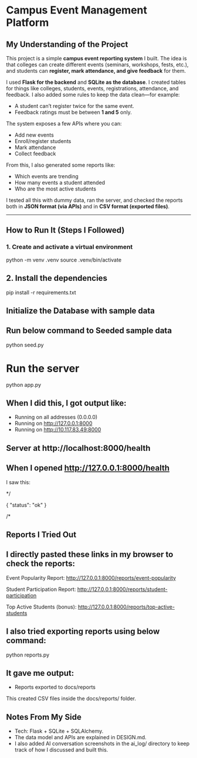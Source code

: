 # Campus Event Management Platform

## My Understanding of the Project

This project is a simple **campus event reporting system** I built. The idea is that colleges can create different events (seminars, workshops, fests, etc.), and students can **register, mark attendance, and give feedback** for them.  

I used **Flask for the backend** and **SQLite as the database**. I created tables for things like colleges, students, events, registrations, attendance, and feedback. I also added some rules to keep the data clean—for example:
- A student can’t register twice for the same event.  
- Feedback ratings must be between **1 and 5** only.  

The system exposes a few APIs where you can:
- Add new events  
- Enroll/register students  
- Mark attendance  
- Collect feedback  

From this, I also generated some reports like:  
- Which events are trending  
- How many events a student attended  
- Who are the most active students  

I tested all this with dummy data, ran the server, and checked the reports both in **JSON format (via APIs)** and in **CSV format (exported files)**.  

---

## How to Run It (Steps I Followed)

### 1. Create and activate a virtual environment

python -m venv .venv
source .venv/bin/activate

## 2. Install the dependencies
pip install -r requirements.txt

## Initialize the Database with sample data
## Run below command to Seeded sample data
python seed.py

# Run the server
python app.py

## When I did this, I got output like:
 * Running on all addresses (0.0.0.0)
 * Running on http://127.0.0.1:8000
 * Running on http://10.117.83.49:8000
## Server at http://localhost:8000/health

## When I opened http://127.0.0.1:8000/health
I saw this:

*/

{
  "status": "ok"
}

/*


## Reports I Tried Out

## I directly pasted these links in my browser to check the reports:

Event Popularity Report:
http://127.0.0.1:8000/reports/event-popularity

Student Participation Report:
http://127.0.0.1:8000/reports/student-participation

Top Active Students (bonus):
http://127.0.0.1:8000/reports/top-active-students


## I also tried exporting reports using below command:
python reports.py

## It gave me output: 
- Reports exported to docs/reports

This created CSV files inside the docs/reports/ folder.


## Notes From My Side
- Tech: Flask + SQLite + SQLAlchemy.
- The data model and APIs are explained in DESIGN.md.
- I also added AI conversation screenshots in the ai_log/ directory to keep track of how I discussed and built this.


